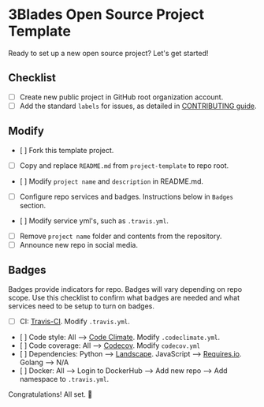 # 3Blades Open Source Project Template

Ready to set up a new open source project? Let's get started!

## Checklist

- [ ] Create new public project in GitHub root organization account.
- [ ] Add the standard `labels` for issues, as detailed in [CONTRIBUTING guide](../CONTRIBUTING.md#commit-messages).

## Modify

- [ ] Fork this template project.
- [ ] Copy and replace `README.md` from `project-template` to repo root.
- [ ] Modify `project name` and `description` in README.md.
- [ ] Configure repo services and badges. Instructions below in `Badges` section.
- [ ] Modify service yml's, such as `.travis.yml`.
- [ ] Remove `project name` folder and contents from the repository.
- [ ] Announce new repo in social media.

## Badges

Badges provide indicators for repo. Badges will vary depending on repo scope. Use this checklist to confirm what badges are needed and what services need to be setup to turn on badges.

- [ ] CI: [Travis-CI](https://travis.ci.org). Modify `.travis.yml`.
- [ ] Code style: All --> [Code Climate](https://codeclimate.com). Modify `.codeclimate.yml`.
- [ ] Code coverage: All --> [Codecov](codecov.io). Modify `codecov.yml`
- [ ] Dependencies: Python --> [Landscape](https://landscape.io). JavaScript --> [Requires.io](https://requires.io). Golang --> N/A
- [ ] Docker: All --> Login to DockerHub --> Add new repo --> Add namespace to `.travis.yml`.

Congratulations! All set. :tada:
